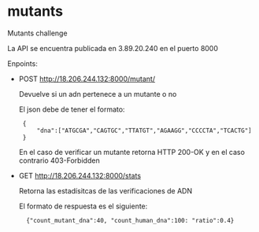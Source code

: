 # mutants
Mutants challenge

La API se encuentra publicada en 3.89.20.240 en el puerto 8000

Enpoints: 

 - POST http://18.206.244.132:8000/mutant/
 
    Devuelve si un adn pertenece a un mutante o no

    El json debe de tener el formato:
    
        {
            "dna":["ATGCGA","CAGTGC","TTATGT","AGAAGG","CCCCTA","TCACTG"]
        }
    
    En el caso de verificar un mutante retorna HTTP 200-OK y en el caso contrario 403-Forbidden

- GET http://18.206.244.132:8000/stats

    Retorna las estadísitcas de las verificaciones de ADN
    
    El formato de respuesta es el siguiente: 
    
        {"count_mutant_dna":40, "count_human_dna":100: "ratio":0.4}